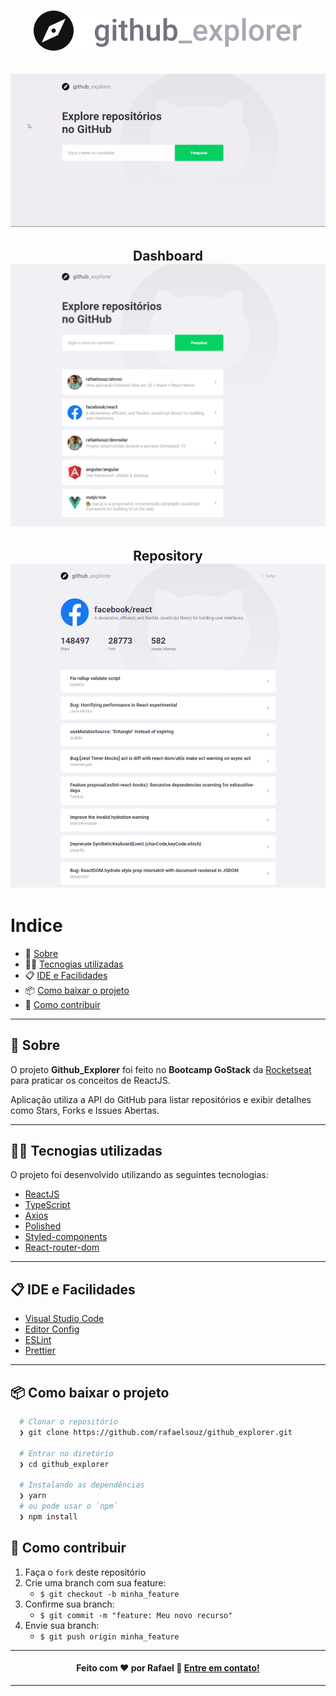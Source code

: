 <h1 align="center">
  <img src='src\assets\logo.svg'/>
</h1>


<h2 align="center">
  <img src='github/githubexplorer.gif'/>
</h2>


<h2 align="center">
  Dashboard
  <br/>
  <img src='github/dashboard.png' width=800/>
</h2>

<h2 align="center">
  Repository
  <br/>
  <img src='github/repository.png' width=800/>
</h2>

# Indice

- 📝️ [Sobre](#%EF%B8%8F-sobre)
- 👨‍💻️ [Tecnogias utilizadas](#%EF%B8%8F-tecnogias-utilizadas)
- 📋️ [IDE e Facilidades](#%EF%B8%8F-ide-e-facilidades)
- 📦️ [Como baixar o projeto](#%EF%B8%8F-como-baixar-o-projeto)
- 🤔️ [Como contribuir](#%EF%B8%8F-como-contribuir)

---

## 📝️ Sobre

O projeto **Github_Explorer** foi feito no **Bootcamp GoStack** da [Rocketseat](https://rocketseat.com.br/) para
praticar os conceitos de ReactJS.

Aplicação utiliza a API do GitHub para listar repositórios e exibir detalhes como Stars, Forks e Issues Abertas.

---

## 👨‍💻️ Tecnogias utilizadas

O projeto foi desenvolvido utilizando as seguintes tecnologias:

- [ReactJS](https://reactjs.org/)
- [TypeScript](https://www.npmjs.com/package/typescript)
- [Axios](https://www.npmjs.com/package/axios)
- [Polished](https://www.npmjs.com/package/polished)
- [Styled-components](https://www.npmjs.com/package/styled-components)
- [React-router-dom](https://www.npmjs.com/package/react-router-dom)

---

## 📋️ IDE e Facilidades

- [Visual Studio Code](https://code.visualstudio.com/)
- [Editor Config](https://editorconfig.org/)
- [ESLint](https://eslint.org/)
- [Prettier](https://prettier.io/)

---

## 📦️ Como baixar o projeto

```bash
  # Clonar o repositório
  ❯ git clone https://github.com/rafaelsouz/github_explorer.git

  # Entrar no diretório
  ❯ cd github_explorer

  # Instalando as dependências
  ❯ yarn
  # ou pode usar o `npm`
  ❯ npm install
```

## 🤔️ Como contribuir

1. Faça o `fork` deste repositório
2. Crie uma branch com sua feature:
   - `$ git checkout -b minha_feature`
3. Confirme sua branch:
   - `$ git commit -m "feature: Meu novo recurso"`
4. Envie sua branch:
   - `$ git push origin minha_feature`

---

<h4 align="center">
  Feito com ❤ por Rafael 👋️ <a href="https://www.linkedin.com/in/rafaelsouz/" target='_blank'>Entre em contato!</a>
</h4>

---
